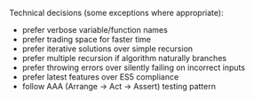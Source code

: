Technical decisions (some exceptions where appropriate):
- prefer verbose variable/function names
- prefer trading space for faster time
- prefer iterative solutions over simple recursion
- prefer multiple recursion if algorithm naturally branches
- prefer throwing errors over silently failing on incorrect inputs
- prefer latest features over ES5 compliance
- follow AAA (Arrange -> Act -> Assert) testing pattern
